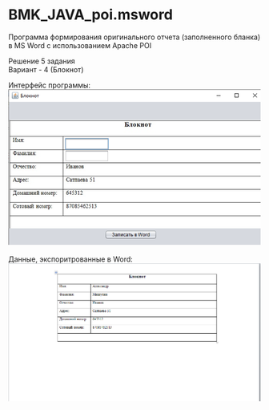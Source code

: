 # BMK_JAVA_poi.msword

Программа формирования оригинального отчета (заполненного бланка) в MS Word с использованием Apache POI<br/>

Решение 5 задания<br/>
Вариант - 4 (Блокнот)

Интерфейс программы:<br/>
![prog](notebook.png)<br/><br/>
Данные, экспоритрованные в Word:<br/>
![ворд](ворд.png)
